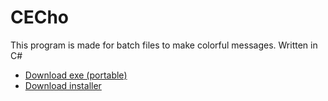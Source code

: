 # CECho
This program is made for batch files to make colorful messages. Written in C#
+ <a href = "https://kostyaisupov.github.io/projects/CEcho/CEcho.exe">Download exe (portable)</a><br>
+ <a href = "https://kostyaisupov.github.io/projects/CEcho/CEchosetup.exe">Download installer</a>
